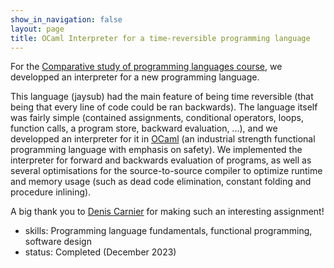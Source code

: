 ```yaml
---
show_in_navigation: false
layout: page
title: OCaml Interpreter for a time-reversible programming language
---
```


For the [Comparative study of programming languages course](https://onderwijsaanbod.kuleuven.be/syllabi/v/e/H04L5AE.htm#activetab=doelstellingen_idp11613024), we developped an interpreter for a new programming language.

This language (jaysub) had the main feature of being time reversible (that being that every line of code could be ran backwards). 
The language itself was fairly simple (contained assignments, conditional operators, loops, function calls, a program store, backward evaluation, ...), and we developped an interpreter for it in [OCaml](https://ocaml.org/) (an industrial strength functional programming language with emphasis on safety). We implemented the interpreter for forward and backwards evaluation of programs, as well as several optimisations for the source-to-source compiler to optimize runtime and memory usage (such as dead code elimination, constant folding and procedure inlining). 

A big thank you to [Denis Carnier](https://www.kuleuven.be/wieiswie/nl/person/00156298) for making such an interesting assignment!
- skills: Programming language fundamentals, functional programming, software design
- status: Completed (December 2023)
